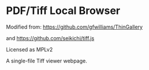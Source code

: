 PDF/Tiff Local Browser
==================

Modified from: https://github.com/gfwilliams/ThinGallery

and https://github.com/seikichi/tiff.js

Licensed as MPLv2

A single-file Tiff viewer webpage. 
